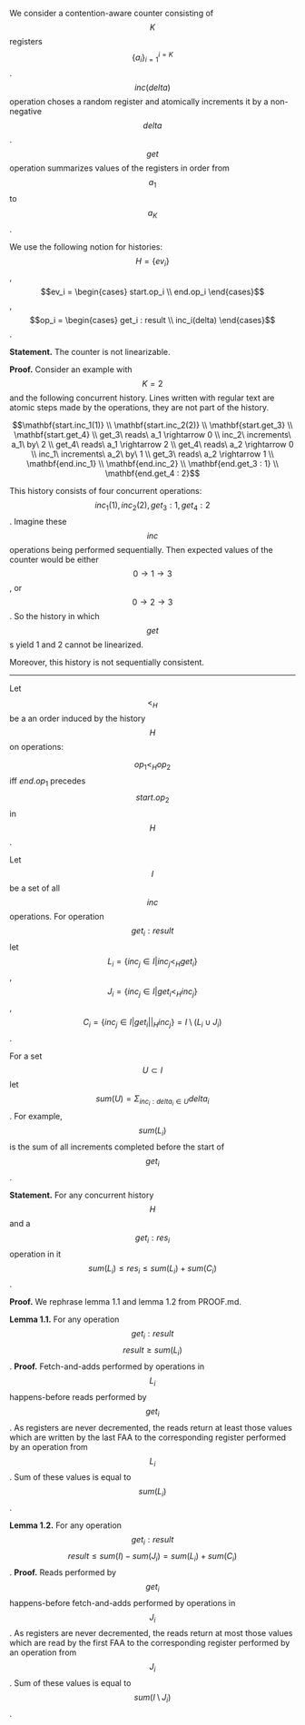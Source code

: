We consider a contention-aware counter consisting of $$K$$ registers $$\{ a_i \}_{i=1}^{i=K}$$. $$inc(delta)$$ operation choses a random register and atomically increments it by a non-negative $$delta$$. $$get$$ operation summarizes values of the registers in order from $$a_1$$ to $$a_K$$.

We use the following notion for histories: $$H = \{ ev_i \}$$, $$ev_i = \begin{cases} 
      start.op_i \\
      end.op_i
 \end{cases}$$, $$op_i = \begin{cases} 
      get_i : result \\
      inc_i(delta)
 \end{cases}$$.

**Statement.** The counter is not linearizable.

**Proof.** Consider an example with $$K = 2$$ and the following concurrent history. Lines written with regular text are atomic steps made by the operations, they are not part of the history.

$$\mathbf{start.inc_1(1)} \\
\mathbf{start.inc_2(2)} \\
\mathbf{start.get_3} \\
\mathbf{start.get_4} \\
get_3\ reads\ a_1 \rightarrow 0 \\
inc_2\ increments\ a_1\ by\ 2 \\
get_4\ reads\ a_1 \rightarrow 2 \\
get_4\ reads\ a_2 \rightarrow 0 \\
inc_1\ increments\ a_2\ by\ 1 \\
get_3\ reads\ a_2 \rightarrow 1 \\
\mathbf{end.inc_1} \\
\mathbf{end.inc_2} \\
\mathbf{end.get_3 : 1} \\
\mathbf{end.get_4 : 2}$$

This history consists of four concurrent operations: $$inc_1(1), inc_2(2), get_3 : 1, get_4 : 2$$. Imagine these $$inc$$ operations being performed sequentially. Then expected values of the counter would be either $$0 \rightarrow 1 \rightarrow 3$$, or $$0 \rightarrow 2 \rightarrow 3$$. So the history in which $$get​$$s yield 1 and 2 cannot be linearized.

Moreover, this history is not sequentially consistent.

----------------------------------------------------------------

Let $$<_H$$ be a an order induced by the history $$H$$ on operations:

$$op_1 <_H op_2$$ iff $end.op_1$ precedes $$start.op_2$$ in $$H$$.

Let $$I$$ be a set of all $$inc$$ operations. For operation $$get_i : result$$ let $$L_i = \{ inc_j \in I | inc_j <_H get_i \}$$, $$J_i = \{ inc_j \in I | get_i <_H inc_j \}$$, $$C_i = \{ inc_j \in I | get_i ||_H inc_j \} = I \setminus (L_i \cup J_i)$$.

For a set $$U \subset I$$ let $$sum(U) = \Sigma_{inc_i : delta_i \in U} delta_i$$. For example, $$sum(L_i)$$ is the sum of all increments completed before the start of $$get_i$$.

**Statement.** For any concurrent history $$H​$$ and a $$get_i : res_i​$$ operation in it $$sum(L_i) \leq res_i \leq sum(L_i) + sum(C_i)​$$.

**Proof.** We rephrase lemma 1.1 and lemma 1.2 from PROOF.md.

**Lemma 1.1.** For any operation $$get_i : result​$$ $$result \geq sum(L_i)​$$. **Proof.** Fetch-and-adds performed by operations in $$L_i​$$ happens-before reads performed by $$get_i​$$. As registers are never decremented, the reads return at least those values which are written by the last FAA to the corresponding register performed by an operation from $$L_i​$$. Sum of these values is equal to $$sum(L_i)​$$.

**Lemma 1.2.** For any operation $$get_i : result$$ $$result \leq sum(I)-sum(J_i) = sum(L_i) + sum(C_i)$$. **Proof.** Reads performed by $$get_i$$ happens-before fetch-and-adds performed by operations in $$J_i$$. As registers are never decremented, the reads return at most those values which are read by the first FAA to the corresponding register performed by an operation from $$J_i$$. Sum of these values is equal to $$sum(I \setminus J_i)$$.

